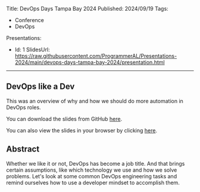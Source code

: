 Title: DevOps Days Tampa Bay 2024
Published: 2024/09/19
Tags:

- Conference
- DevOps

Presentations:
- Id: 1
  SlidesUrl: https://raw.githubusercontent.com/ProgrammerAL/Presentations-2024/main/devops-days-tampa-bay-2024/presentation.html


---

## DevOps like a Dev

This was an overview of why and how we should do more automation in DevOps roles.

You can download the slides from GitHub <a target="_blank" href="https://github.com/ProgrammerAL/Presentations-2024/tree/main/devops-days-tampa-bay-2024">here</a>.

You can also view the slides in your browser by clicking <a href="/posts/20240919-Presentation-DevOpsDaysTampaBay2024/slides/1">here</a>.


## Abstract

Whether we like it or not, DevOps has become a job title. And that brings certain assumptions, like which technology we use and how we solve problems. Let's look at some common DevOps engineering tasks and remind ourselves how to use a developer mindset to accomplish them.

